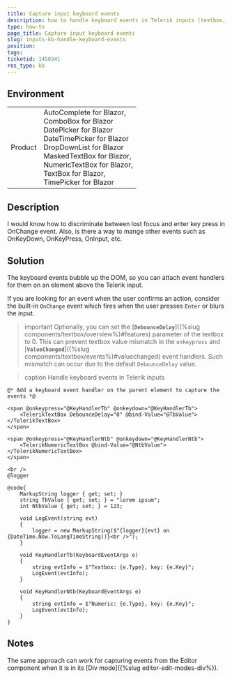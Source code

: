 ```yaml
---
title: Capture input keyboard events
description: how to handle keyboard events in Telerik inputs (textbox, numeric textbox, etc.).
type: how-to
page_title: Capture input keyboard events
slug: inputs-kb-handle-keyboard-events
position: 
tags: 
ticketid: 1450341
res_type: kb
---
```


## Environment

<table>
    <tbody>
        <tr>
            <td>Product</td>
            <td>
                AutoComplete for Blazor,<br />
                ComboBox for Blazor<br />
                DatePicker for Blazor<br />
                DateTimePicker for Blazor<br />
                DropDownList for Blazor<br />
                MaskedTextBox for Blazor, <br />
                NumericTextBox for Blazor,<br />
                TextBox for Blazor,<br />
                TimePicker for Blazor
            </td>
        </tr>
    </tbody>
</table>


## Description

I would know how to discriminate between lost focus and enter key press in OnChange event. Also, is there a way to mange other events such as OnKeyDown, OnKeyPress, OnInput, etc.


## Solution

The keyboard events bubble up the DOM, so you can attach event handlers for them on an element above the Telerik input.

If you are looking for an event when the user confirms an action, consider the built-in `OnChange` event which fires when the user presses `Enter` or blurs the input.

>important Optionally, you can set the [**`DebounceDelay`**]({%slug components/textbox/overview%}#features) parameter of the textbox to 0. This can prevent textbox value mismatch in the `onkeypress` and [**`ValueChanged`**]({%slug components/textbox/events%}#valuechanged) event handlers. Such mismatch can occur due to the default `DebounceDelay` value.

>caption Handle keyboard events in Telerik inputs

````CSHTML
@* Add a keyboard event handler on the parent element to capture the events *@

<span @onkeypress="@KeyHandlerTb" @onkeydown="@KeyHandlerTb">
    <TelerikTextBox DebounceDelay="0" @bind-Value="@TbValue"></TelerikTextBox>
</span>

<span @onkeypress="@KeyHandlerNtb" @onkeydown="@KeyHandlerNtb">
    <TelerikNumericTextBox @bind-Value="@NtbValue"></TelerikNumericTextBox>
</span>

<br />
@logger

@code{
    MarkupString logger { get; set; }
    string TbValue { get; set; } = "lorem ipsum";
    int NtbValue { get; set; } = 123;

    void LogEvent(string evt)
    {
        logger = new MarkupString($"{logger}{evt} on {DateTime.Now.ToLongTimeString()}<br />");
    }

    void KeyHandlerTb(KeyboardEventArgs e)
    {
        string evtInfo = $"Textbox: {e.Type}, key: {e.Key}";
        LogEvent(evtInfo);
    }

    void KeyHandlerNtb(KeyboardEventArgs e)
    {
        string evtInfo = $"Numeric: {e.Type}, key: {e.Key}";
        LogEvent(evtInfo);
    }
}
````

## Notes

The same approach can work for capturing events from the Editor component when it is in its [Div mode]({%slug editor-edit-modes-div%}).
